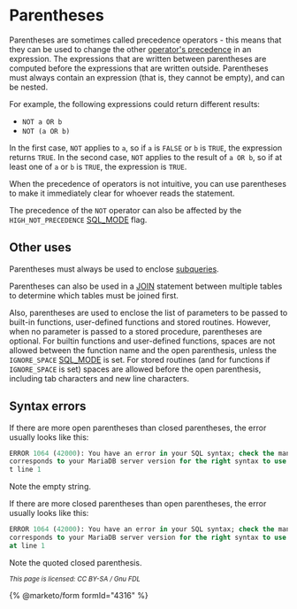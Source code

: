 # Parentheses

Parentheses are sometimes called precedence operators - this means that they can be used to change the other [operator's precedence](../../../sql-structure/operators/operator-precedence.md) in an expression. The expressions that are written between parentheses are computed before the expressions that are written outside. Parentheses must always contain an expression (that is, they cannot be empty), and can be nested.

For example, the following expressions could return different results:

* `NOT a OR b`
* `NOT (a OR b)`

In the first case, `NOT` applies to `a`, so if `a` is `FALSE` or `b` is `TRUE`, the expression returns `TRUE`. In the second case, `NOT` applies to the result of `a OR b`, so if at least one of `a` or `b` is `TRUE`, the expression is `TRUE`.

When the precedence of operators is not intuitive, you can use parentheses to make it immediately clear for whoever reads the statement.

The precedence of the `NOT` operator can also be affected by the `HIGH_NOT_PRECEDENCE` [SQL\_MODE](../../../../server-management/variables-and-modes/sql-mode.md) flag.

## Other uses

Parentheses must always be used to enclose [subqueries](../../../sql-statements/data-manipulation/selecting-data/joins-subqueries/subqueries/).

Parentheses can also be used in a [JOIN](../../../sql-statements/data-manipulation/selecting-data/joins-subqueries/joins/join-syntax.md) statement between multiple tables to determine which tables must be joined first.

Also, parentheses are used to enclose the list of parameters to be passed to built-in functions, user-defined functions and stored routines. However, when no parameter is passed to a stored procedure, parentheses are optional. For builtin functions and user-defined functions, spaces are not allowed between the function name and the open parenthesis, unless the `IGNORE_SPACE` [SQL\_MODE](../../../../server-management/variables-and-modes/sql-mode.md) is set. For stored routines (and for functions if `IGNORE_SPACE` is set) spaces are allowed before the open parenthesis, including tab characters and new line characters.

## Syntax errors

If there are more open parentheses than closed parentheses, the error usually looks like this:

```sql
ERROR 1064 (42000): You have an error in your SQL syntax; check the manual that
corresponds to your MariaDB server version for the right syntax to use near '' a
t line 1
```

Note the empty string.

If there are more closed parentheses than open parentheses, the error usually looks like this:

```sql
ERROR 1064 (42000): You have an error in your SQL syntax; check the manual that
corresponds to your MariaDB server version for the right syntax to use near ')'
at line 1
```

Note the quoted closed parenthesis.

<sub>_This page is licensed: CC BY-SA / Gnu FDL_</sub>

{% @marketo/form formId="4316" %}
